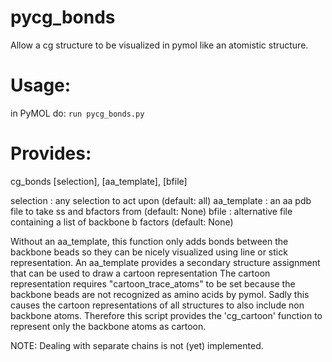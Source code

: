 # pycg_bonds
Allow a cg structure to be visualized in pymol like an atomistic structure.

# Usage: 
in PyMOL do: `run pycg_bonds.py`

# Provides:
cg_bonds [selection], [aa_template], [bfile]

selection   : any selection to act upon (default: all)
aa_template : an aa pdb file to take ss and bfactors from (default: None)
bfile       : alternative file containing a list of backbone b factors (default: None)

Without an aa_template, this function only adds bonds between the backbone beads 
so they can be nicely visualized using line or stick representation.
An aa_template provides a secondary structure assignment that can be used to draw a cartoon representation
The cartoon representation requires "cartoon_trace_atoms" to be set 
because the backbone beads are not recognized as amino acids by pymol.
Sadly this causes the cartoon representations of all structures to also include non backbone atoms.
Therefore this script provides the 'cg_cartoon' function to represent only the backbone atoms as cartoon.

NOTE: Dealing with separate chains is not (yet) implemented.
